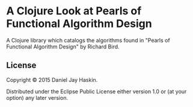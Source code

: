 # A Clojure Look at Pearls of Functional Algorithm Design

A Clojure library which catalogs the algorithms found in "Pearls of
Functional Algorithm Design" by Richard Bird.

## License

Copyright © 2015 Daniel Jay Haskin.

Distributed under the Eclipse Public License either version 1.0 or (at
your option) any later version.
